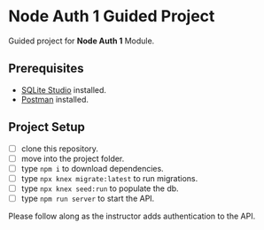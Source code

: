 # Node Auth 1 Guided Project

Guided project for **Node Auth 1** Module.

## Prerequisites

- [SQLite Studio](https://sqlitestudio.pl/index.rvt?act=download) installed.
- [Postman](https://www.postman.com/) installed.

## Project Setup

- [ ] clone this repository.
- [ ] move into the project folder.
- [ ] type `npm i` to download dependencies.
- [ ] type `npx knex migrate:latest` to run migrations.
- [ ] type `npx knex seed:run` to populate the db.
- [ ] type `npm run server` to start the API.

Please follow along as the instructor adds authentication to the API.
